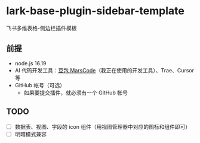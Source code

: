 # lark-base-plugin-sidebar-template

飞书多维表格-侧边栏插件模板

## 前提

- node.js 16.19
- AI 代码开发工具：[豆包 MarsCode](https://www.marscode.cn/home?active_tab=vscode)（我正在使用的开发工具）、Trae、Cursor 等
- GitHub 帐号（可选）
  - 如果要提交插件，就必须有一个 GitHub 帐号

## TODO

- [ ] 数据表、视图、字段的 icon 组件（用视图管理器中对应的图标和组件即可）
- [ ] 明暗模式兼容
